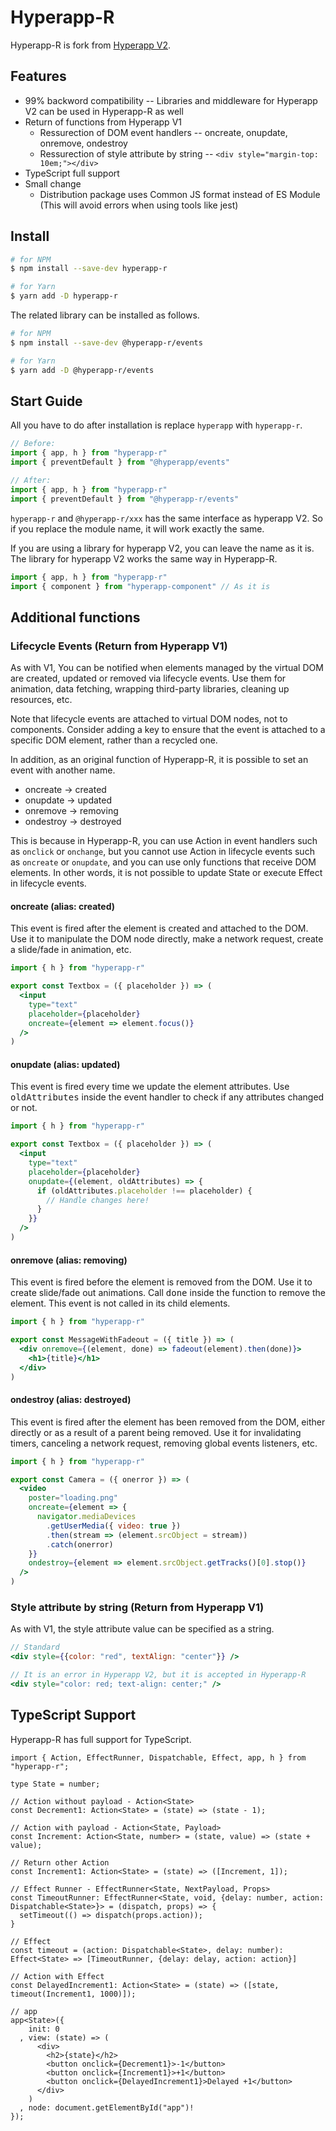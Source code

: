 # Hyperapp-R

Hyperapp-R is fork from [Hyperapp V2](https://github.com/jorgebucaran/hyperapp).

## Features

- 99% backword compatibility -- Libraries and middleware for Hyperapp V2 can be used in Hyperapp-R as well
- Return of functions from Hyperapp V1
    - Ressurection of DOM event handlers -- oncreate, onupdate, onremove, ondestroy
    - Ressurection of style attribute by string -- `<div style="margin-top: 10em;"></div>`
- TypeScript full support
- Small change
    - Distribution package uses Common JS format instead of ES Module (This will avoid errors when using tools like jest)

## Install

```sh
# for NPM
$ npm install --save-dev hyperapp-r

# for Yarn
$ yarn add -D hyperapp-r
```

The related library can be installed as follows.

```sh
# for NPM
$ npm install --save-dev @hyperapp-r/events

# for Yarn
$ yarn add -D @hyperapp-r/events
```

## Start Guide

All you have to do after installation is replace `hyperapp` with `hyperapp-r`.

```js
// Before:
import { app, h } from "hyperapp-r"
import { preventDefault } from "@hyperapp/events"

// After:
import { app, h } from "hyperapp-r"
import { preventDefault } from "@hyperapp-r/events"
```

`hyperapp-r` and `@hyperapp-r/xxx` has the same interface as hyperapp V2. So if you replace the module name, it will work exactly the same.

If you are using a library for hyperapp V2, you can leave the name as it is. The library for hyperapp V2 works the same way in Hyperapp-R.

```js
import { app, h } from "hyperapp-r"
import { component } from "hyperapp-component" // As it is
```

## Additional functions

### Lifecycle Events (Return from Hyperapp V1)

As with V1, You can be notified when elements managed by the virtual DOM are created, updated or removed via lifecycle events. Use them for animation, data fetching, wrapping third-party libraries, cleaning up resources, etc.

Note that lifecycle events are attached to virtual DOM nodes, not to components. Consider adding a key to ensure that the event is attached to a specific DOM element, rather than a recycled one.

In addition, as an original function of Hyperapp-R, it is possible to set an event with another name.

- oncreate -> created
- onupdate -> updated
- onremove -> removing
- ondestroy -> destroyed

This is because in Hyperapp-R, you can use Action in event handlers such as `onclick` or `onchange`, but you cannot use Action in lifecycle events such as `oncreate` or `onupdate`, and you can use only functions that receive DOM elements. In other words, it is not possible to update State or execute Effect in lifecycle events.

#### oncreate (alias: created)

This event is fired after the element is created and attached to the DOM. Use it to manipulate the DOM node directly, make a network request, create a slide/fade in animation, etc.

```jsx
import { h } from "hyperapp-r"

export const Textbox = ({ placeholder }) => (
  <input
    type="text"
    placeholder={placeholder}
    oncreate={element => element.focus()}
  />
)
```

#### onupdate (alias: updated)

This event is fired every time we update the element attributes. Use <samp>oldAttributes</samp> inside the event handler to check if any attributes changed or not.

```jsx
import { h } from "hyperapp-r"

export const Textbox = ({ placeholder }) => (
  <input
    type="text"
    placeholder={placeholder}
    onupdate={(element, oldAttributes) => {
      if (oldAttributes.placeholder !== placeholder) {
        // Handle changes here!
      }
    }}
  />
)
```

#### onremove (alias: removing)

This event is fired before the element is removed from the DOM. Use it to create slide/fade out animations. Call <samp>done</samp> inside the function to remove the element. This event is not called in its child elements.

```jsx
import { h } from "hyperapp-r"

export const MessageWithFadeout = ({ title }) => (
  <div onremove={(element, done) => fadeout(element).then(done)}>
    <h1>{title}</h1>
  </div>
)
```

#### ondestroy (alias: destroyed)

This event is fired after the element has been removed from the DOM, either directly or as a result of a parent being removed. Use it for invalidating timers, canceling a network request, removing global events listeners, etc.

```jsx
import { h } from "hyperapp-r"

export const Camera = ({ onerror }) => (
  <video
    poster="loading.png"
    oncreate={element => {
      navigator.mediaDevices
        .getUserMedia({ video: true })
        .then(stream => (element.srcObject = stream))
        .catch(onerror)
    }}
    ondestroy={element => element.srcObject.getTracks()[0].stop()}
  />
)
```

### Style attribute by string (Return from Hyperapp V1)

As with V1, the style attribute value can be specified as a string.

```jsx
// Standard
<div style={{color: "red", textAlign: "center"}} />

// It is an error in Hyperapp V2, but it is accepted in Hyperapp-R
<div style="color: red; text-align: center;" />      
```


## TypeScript Support

Hyperapp-R has full support for TypeScript.

```tsx
import { Action, EffectRunner, Dispatchable, Effect, app, h } from "hyperapp-r";

type State = number;

// Action without payload - Action<State>
const Decrement1: Action<State> = (state) => (state - 1);

// Action with payload - Action<State, Payload>
const Increment: Action<State, number> = (state, value) => (state + value);

// Return other Action
const Increment1: Action<State> = (state) => ([Increment, 1]);

// Effect Runner - EffectRunner<State, NextPayload, Props>
const TimeoutRunner: EffectRunner<State, void, {delay: number, action: Dispatchable<State>}> = (dispatch, props) => {
  setTimeout(() => dispatch(props.action));
}

// Effect
const timeout = (action: Dispatchable<State>, delay: number): Effect<State> => [TimeoutRunner, {delay: delay, action: action}]

// Action with Effect
const DelayedIncrement1: Action<State> = (state) => ([state, timeout(Increment1, 1000)]);

// app
app<State>({
    init: 0
  , view: (state) => (
      <div>
        <h2>{state}</h2>
        <button onclick={Decrement1}>-1</button>
        <button onclick={Increment1}>+1</button>
        <button onclick={DelayedIncrement1}>Delayed +1</button>
      </div>
    )
  , node: document.getElementById("app")!
});
```


